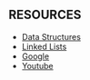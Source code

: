 ## RESOURCES

* [Data Structures](https://intranet.alxswe.com/concepts/120)
* [Linked Lists](https://www.youtube.com/watch?v=udapt4FGY20&feature=youtu.be&t=2m10s&ab_channel=UNSWeLearning)
* [Google](https://www.google.com/search?q=linked+lists+in+c)
* [Youtube](https://www.youtube.com/results?search_query=linked+lists)
